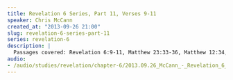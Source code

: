 ```yaml
--- 
title: Revelation 6 Series, Part 11, Verses 9-11
speaker: Chris McCann
created_at: "2013-09-26 21:00"
slug: revelation-6-series-part-11
series: revelation-6
description: |
  Passages covered: Revelation 6:9-11, Matthew 23:33-36, Matthew 12:34,38-41, Luke 16:8, 2 Chronicles 24:1-2,15,19-22.
audio: 
- /audio/studies/revelation/chapter-6/2013.09.26_McCann_-_Revelation_6_Series_Part_11.yaml
---
```

